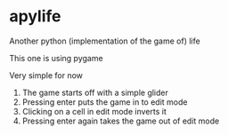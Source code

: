 apylife
=======

Another python (implementation of the game of) life

This one is using pygame

Very simple for now

1. The game starts off with a simple glider
1. Pressing enter puts the game in to edit mode
1. Clicking on a cell in edit mode inverts it
1. Pressing enter again takes the game out of edit mode